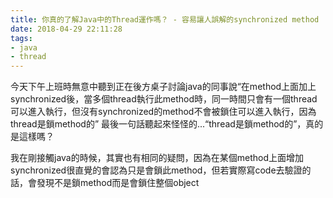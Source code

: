 ```yaml
---
title: 你真的了解Java中的Thread運作嗎？ - 容易讓人誤解的synchronized method
date: 2018-04-29 22:11:28
tags:
- java
- thread
---
```

今天下午上班時無意中聽到正在後方桌子討論java的同事說“在method上面加上synchronized後，當多個thread執行此method時，同一時間只會有一個thread可以進入執行，但沒有synchronized的method不會被鎖住可以進入執行，因為thread是鎖method的”
最後一句話聽起來怪怪的...“thread是鎖method的”，真的是這樣嗎？

我在剛接觸java的時候，其實也有相同的疑問，因為在某個method上面增加synchronized很直覺的會認為只是會鎖此method，但若實際寫code去驗證的話，會發現不是鎖method而是會鎖住整個object
<!-- more -->
